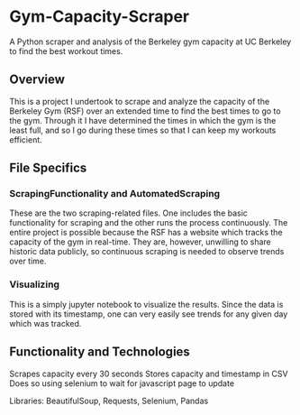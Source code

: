 # Gym-Capacity-Scraper
A Python scraper and analysis of the Berkeley gym capacity at UC Berkeley to find the best workout times. 

## Overview
This is a project I undertook to scrape and analyze the capacity of the Berkeley Gym (RSF) over an extended time to find the best times to go to the gym. Through it I have determined the times in which the gym is the least full, and so I go during these times so that I can keep my workouts efficient. 

## File Specifics
### ScrapingFunctionality and AutomatedScraping
These are the two scraping-related files. One includes the basic functionality for scraping and the other runs the process continuously. The entire project is possible because the RSF has a website which tracks the capacity of the gym in real-time. They are, however, unwilling to share historic data publicly, so continuous scraping is needed to observe trends over time. 

### Visualizing
This is a simply jupyter notebook to visualize the results. Since the data is stored with its timestamp, one can very easily see trends for any given day which was tracked. 

## Functionality and Technologies
Scrapes capacity every 30 seconds
Stores capacity and timestamp in CSV 
Does so using selenium to wait for javascript page to update

Libraries: BeautifulSoup, Requests, Selenium, Pandas

